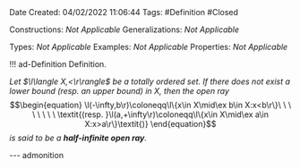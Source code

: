 <br />
<br />

Date Created: 04/02/2022 11:06:44
Tags: #Definition #Closed 

Constructions: _Not Applicable_
Generalizations: _Not Applicable_

Types: _Not Applicable_
Examples: _Not Applicable_
Properties: _Not Applicable_

!!! ad-Definition Definition.

_Let $\l\langle X,<\r\rangle$ be a totally ordered set. If there does not exist a lower bound (resp. an upper bound) in $X$, then the open ray_
$$\begin{equation}
    \l(-\infty,b\r)\coloneqq\l\{x\in X\mid\ex b\in X:x<b\r\}\ \ \ \ \ \ \ \ \textit{(resp. }\l(a,+\infty\r)\coloneqq\l\{x\in X\mid\ex a\in X:x>a\r\}\textit{)}
\end{equation}$$
_is said to be a **half-infinite open ray**._

--- admonition

